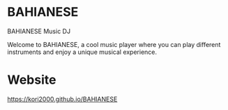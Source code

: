 # BAHIANESE
BAHIANESE Music DJ

Welcome to BAHIANESE, a cool music player where you can play different instruments and enjoy a unique musical experience.

# Website

https://kori2000.github.io/BAHIANESE